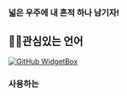 ### 넓은 우주에 내 흔적 하나 남기자!

<h2 align="left">👨‍💻관심있는 언어</h2>

[![GitHub WidgetBox](https://github-widgetbox.vercel.app/api/skills?languages=js,java,python,html,mysql,WebQL,yarn&includeNames=true&theme=darkmode)](https://github.com/Secret681/github-widgetbox)


<h3 align="left">사용하는 

